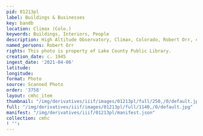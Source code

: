 ```yaml
---
pid: 01213pl
label: Buildings & Businesses
key: bandb
location: Climax (Colo.)
keywords: Buildings, Interiors, People
description: High Altitude Observatory, Climax, Colorado, Robert Orr, circa 1945
named_persons: Robert Orr
rights: This photo is property of Lake County Public Library.
creation_date: c. 1945
ingest_date: '2021-04-06'
latitude: 
longitude: 
format: Photo
source: Scanned Photo
order: '3758'
layout: cmhc_item
thumbnail: "/img/derivatives/iiif/images/01213pl/full/250,/0/default.jpg"
full: "/img/derivatives/iiif/images/01213pl/full/1140,/0/default.jpg"
manifest: "/img/derivatives/iiif/01213pl/manifest.json"
collection: cmhc
! '': 
---
```

